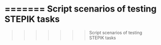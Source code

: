 ======= 
Script scenarios of testing STEPIK tasks
=======

>>>>>>> Script scenarios of testing STEPIK tasks
